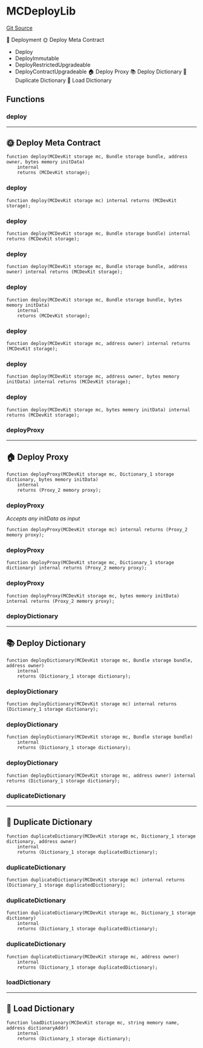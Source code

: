 # MCDeployLib
[Git Source](https://github.com/metacontract/mc/blob/d41f04df9ea19494be75c66f344b8104caf03cd2/resources/devkit/api-reference/Flattened.sol)

🚀 Deployment
🌞 Deploy Meta Contract
- Deploy
- DeployImmutable
- DeployRestrictedUpgradeable
- DeployContractUpgradeable
🏠 Deploy Proxy
📚 Deploy Dictionary
🔂 Duplicate Dictionary
💽 Load Dictionary


## Functions
### deploy

-----------------------------
🌞 Deploy Meta Contract
-------------------------------


```solidity
function deploy(MCDevKit storage mc, Bundle storage bundle, address owner, bytes memory initData)
    internal
    returns (MCDevKit storage);
```

### deploy


```solidity
function deploy(MCDevKit storage mc) internal returns (MCDevKit storage);
```

### deploy


```solidity
function deploy(MCDevKit storage mc, Bundle storage bundle) internal returns (MCDevKit storage);
```

### deploy


```solidity
function deploy(MCDevKit storage mc, Bundle storage bundle, address owner) internal returns (MCDevKit storage);
```

### deploy


```solidity
function deploy(MCDevKit storage mc, Bundle storage bundle, bytes memory initData)
    internal
    returns (MCDevKit storage);
```

### deploy


```solidity
function deploy(MCDevKit storage mc, address owner) internal returns (MCDevKit storage);
```

### deploy


```solidity
function deploy(MCDevKit storage mc, address owner, bytes memory initData) internal returns (MCDevKit storage);
```

### deploy


```solidity
function deploy(MCDevKit storage mc, bytes memory initData) internal returns (MCDevKit storage);
```

### deployProxy

---------------------
🏠 Deploy Proxy
-----------------------


```solidity
function deployProxy(MCDevKit storage mc, Dictionary_1 storage dictionary, bytes memory initData)
    internal
    returns (Proxy_2 memory proxy);
```

### deployProxy

*Accepts any initData as input*


```solidity
function deployProxy(MCDevKit storage mc) internal returns (Proxy_2 memory proxy);
```

### deployProxy


```solidity
function deployProxy(MCDevKit storage mc, Dictionary_1 storage dictionary) internal returns (Proxy_2 memory proxy);
```

### deployProxy


```solidity
function deployProxy(MCDevKit storage mc, bytes memory initData) internal returns (Proxy_2 memory proxy);
```

### deployDictionary

-------------------------
📚 Deploy Dictionary
---------------------------


```solidity
function deployDictionary(MCDevKit storage mc, Bundle storage bundle, address owner)
    internal
    returns (Dictionary_1 storage dictionary);
```

### deployDictionary


```solidity
function deployDictionary(MCDevKit storage mc) internal returns (Dictionary_1 storage dictionary);
```

### deployDictionary


```solidity
function deployDictionary(MCDevKit storage mc, Bundle storage bundle)
    internal
    returns (Dictionary_1 storage dictionary);
```

### deployDictionary


```solidity
function deployDictionary(MCDevKit storage mc, address owner) internal returns (Dictionary_1 storage dictionary);
```

### duplicateDictionary

----------------------------
🔂 Duplicate Dictionary
------------------------------


```solidity
function duplicateDictionary(MCDevKit storage mc, Dictionary_1 storage dictionary, address owner)
    internal
    returns (Dictionary_1 storage duplicatedDictionary);
```

### duplicateDictionary


```solidity
function duplicateDictionary(MCDevKit storage mc) internal returns (Dictionary_1 storage duplicatedDictionary);
```

### duplicateDictionary


```solidity
function duplicateDictionary(MCDevKit storage mc, Dictionary_1 storage dictionary)
    internal
    returns (Dictionary_1 storage duplicatedDictionary);
```

### duplicateDictionary


```solidity
function duplicateDictionary(MCDevKit storage mc, address owner)
    internal
    returns (Dictionary_1 storage duplicatedDictionary);
```

### loadDictionary

------------------------
💽 Load Dictionary
--------------------------


```solidity
function loadDictionary(MCDevKit storage mc, string memory name, address dictionaryAddr)
    internal
    returns (Dictionary_1 storage dictionary);
```


